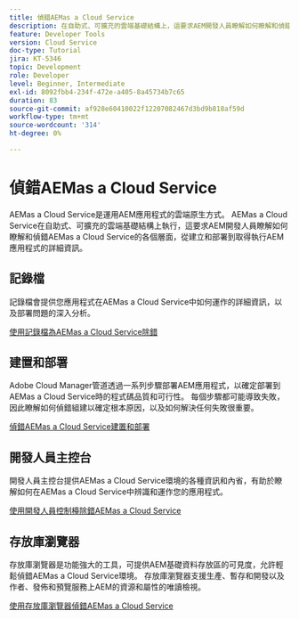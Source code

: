 ```yaml
---
title: 偵錯AEMas a Cloud Service
description: 在自助式、可擴充的雲端基礎結構上，這要求AEM開發人員瞭解如何瞭解和偵錯AEMas a Cloud Service的各個層面，從建立和部署到取得執行AEM應用程式的詳細資訊。
feature: Developer Tools
version: Cloud Service
doc-type: Tutorial
jira: KT-5346
topic: Development
role: Developer
level: Beginner, Intermediate
exl-id: 8092fbb4-234f-472e-a405-8a45734b7c65
duration: 83
source-git-commit: af928e60410022f12207082467d3bd9b818af59d
workflow-type: tm+mt
source-wordcount: '314'
ht-degree: 0%

---
```


# 偵錯AEMas a Cloud Service

AEMas a Cloud Service是運用AEM應用程式的雲端原生方式。 AEMas a Cloud Service在自助式、可擴充的雲端基礎結構上執行，這要求AEM開發人員瞭解如何瞭解和偵錯AEMas a Cloud Service的各個層面，從建立和部署到取得執行AEM應用程式的詳細資訊。

## 記錄檔

記錄檔會提供您應用程式在AEMas a Cloud Service中如何運作的詳細資訊，以及部署問題的深入分析。

[使用記錄檔為AEMas a Cloud Service除錯](./logs.md)

## 建置和部署

Adobe Cloud Manager管道透過一系列步驟部署AEM應用程式，以確定部署到AEMas a Cloud Service時的程式碼品質和可行性。 每個步驟都可能導致失敗，因此瞭解如何偵錯組建以確定根本原因，以及如何解決任何失敗很重要。

[偵錯AEMas a Cloud Service建置和部署](./build-and-deployment.md)

## 開發人員主控台

開發人員主控台提供AEMas a Cloud Service環境的各種資訊和內省，有助於瞭解如何在AEMas a Cloud Service中辨識和運作您的應用程式。

[使用開發人員控制檯除錯AEMas a Cloud Service](./developer-console.md)

## 存放庫瀏覽器

存放庫瀏覽器是功能強大的工具，可提供AEM基礎資料存放區的可見度，允許輕鬆偵錯AEMas a Cloud Service環境。 存放庫瀏覽器支援生產、暫存和開發以及作者、發佈和預覽服務上AEM的資源和屬性的唯讀檢視。

[使用存放庫瀏覽器偵錯AEMas a Cloud Service](./repository-browser.md)
